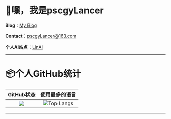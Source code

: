 # 👋嘿，我是pscgyLancer

**Blog**：[My Blog](https://blog.pscgylancer.cn/)

**Contact**：pscgyLancer@163.com

**个人AI站点**：[LinAI](https://ai.pscgylancer.cn)

---

# 📦个人GitHub统计
|                          GitHub状态                          |                        使用最多的语言                        |
| :----------------------------------------------------------: | :----------------------------------------------------------: |
| ![](https://github-readme-stats.vercel.app/api/?username=pscgyLancer&show_icons=true&title_color=fff&icon_color=79ff97&text_color=9f9f9f&bg_color=151515) | ![Top Langs](https://github-readme-stats.vercel.app/api/top-langs/?username=pscgyLancer) |

---

